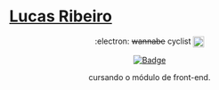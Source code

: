 
# [Lucas Ribeiro](lucasrb04.github.io)

<div align="center" width="50">
  
  
  :electron: <strike>wannabe</strike> cyclist
  <img align="center" alt="trybe" src="https://avatars2.githubusercontent.com/u/55410300?s=200&v=4" alt="trybe" width="20"/>

[![Badge](https://img.shields.io/badge/Universidade-UNIFEI-%23244F26?style=for-the-badge&logo=ghost)](https://unifei.edu.br/)  

  
  <a href="https://www.betrybe.com/"></a> cursando o módulo de front-end. 
  
  
